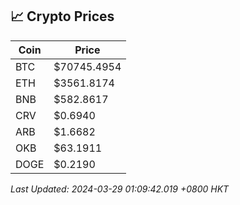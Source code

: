 ## 📈 Crypto Prices

| Coin | Price |
| ---- | ----- |
| BTC | $70745.4954 |
| ETH | $3561.8174 |
| BNB | $582.8617 |
| CRV | $0.6940 |
| ARB | $1.6682 |
| OKB | $63.1911 |
| DOGE | $0.2190 |

_Last Updated: 2024-03-29 01:09:42.019 +0800 HKT_